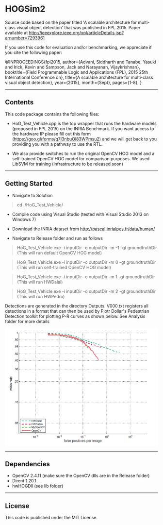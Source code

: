 # HOGSim2
Source code based on the paper titled 'A scalable architecture for multi-class visual object detection' that was published in FPL 2015.
Paper available at http://ieeexplore.ieee.org/xpl/articleDetails.jsp?arnumber=7293961

If you use this code for evaluation and/or benchmarking, we appreciate if you cite the following paper:

@INPROCEEDINGS{fpl2015, 
author={Advani, Siddharth and Tanabe, Yasuki and Irick, Kevin and Sampson, Jack and Narayanan, Vijaykrishnan}, 
booktitle={Field Programmable Logic and Applications (FPL), 2015 25th International Conference on}, 
title={A scalable architecture for multi-class visual object detection}, 
year={2015}, 
month={Sept},
pages={1-8}, 
}

-------------
Contents
-------------

This code package contains the following files:

- HoG_Test_Vehicle.cpp is the top wrapper that runs the hardware models (proposed in FPL 2015) on the INRIA Benchmark. If you want access to the hardware IP please fill out this 
form (https://goo.gl/forms/q7I3nbuOl83WPmsu2) and we will get back to you providing you with a pathway to use the RTL. 

- We also provide switches to run the original OpenCV HOG model and a self-trained OpenCV HOG model for comparison purposes. We used LibSVM for training (infrastructure to be released soon)

----------------
Getting Started
----------------

- Navigate to Solution 
> cd ./HoG_Test_Vehicle/

- Compile code using Visual Studio (tested with Visual Studio 2013 on Windows 7) 

- Download the INRIA dataset from http://pascal.inrialpes.fr/data/human/

- Navigate to Release folder and run as follows
> HoG_Test_Vehicle.exe -i inputDir -o outputDir -m -1 -gt groundtruthDir (This will run default OpenCV HOG model)

 > HoG_Test_Vehicle.exe -i inputDir -o outputDir -m 0 -gt groundtruthDir (This will run self-trained OpenCV HOG model)

 > HoG_Test_Vehicle.exe -i inputDir -o outputDir -m 1 -gt groundtruthDir (This will run HWDalal)

 > HoG_Test_Vehicle.exe -i inputDir -o outputDir -m 2 -gt groundtruthDir (This will run HWPedro)

Detections are generated in the directory Outputs. 
V000.txt registers all detections in a format that can then be used by
Piotr Dollar's Pedestrian Detection toolkit for plotting P-R curves as shown below. See Analysis folder for more details

![Evaluation Plot](https://github.com/siddadd/HOGSim2/blob/master/Analysis/plots/InriaTestRoc.png)

----------------
Dependencies
----------------

- OpenCV 2.4.11 (make sure the OpenCV dlls are in the Release folder)
- Dirent 1.20.1
- hwHOGDll (see lib folder)

----------------
License
----------------

This code is published under the MIT License.

